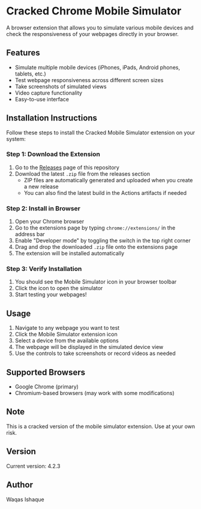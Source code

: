 # Cracked Chrome Mobile Simulator

A browser extension that allows you to simulate various mobile devices and check the responsiveness of your webpages directly in your browser.

## Features

- Simulate multiple mobile devices (iPhones, iPads, Android phones, tablets, etc.)
- Test webpage responsiveness across different screen sizes
- Take screenshots of simulated views
- Video capture functionality
- Easy-to-use interface

## Installation Instructions

Follow these steps to install the Cracked Mobile Simulator extension on your system:

### Step 1: Download the Extension
1. Go to the [Releases](https://github.com/WaqasIshaque1/mobile-simulator-cracked/releases) page of this repository
2. Download the latest `.zip` file from the releases section
   - ZIP files are automatically generated and uploaded when you create a new release
   - You can also find the latest build in the Actions artifacts if needed

### Step 2: Install in Browser
1. Open your Chrome browser
2. Go to the extensions page by typing `chrome://extensions/` in the address bar
3. Enable "Developer mode" by toggling the switch in the top right corner
4. Drag and drop the downloaded `.zip` file onto the extensions page
5. The extension will be installed automatically

### Step 3: Verify Installation
1. You should see the Mobile Simulator icon in your browser toolbar
2. Click the icon to open the simulator
3. Start testing your webpages!

## Usage

1. Navigate to any webpage you want to test
2. Click the Mobile Simulator extension icon
3. Select a device from the available options
4. The webpage will be displayed in the simulated device view
5. Use the controls to take screenshots or record videos as needed

## Supported Browsers

- Google Chrome (primary)
- Chromium-based browsers (may work with some modifications)

## Note

This is a cracked version of the mobile simulator extension. Use at your own risk.

## Version

Current version: 4.2.3

## Author

Waqas Ishaque
